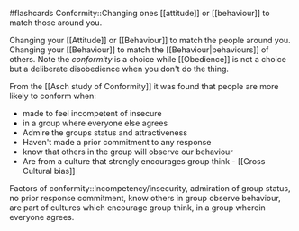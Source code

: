 #flashcards 
Conformity::Changing ones [[attitude]] or [[behaviour]] to match those around you.
<!--SR:!2023-11-05,1,230-->

Changing your [[Attitude]] or [[Behaviour]] to match the people around you. Changing your [[Behaviour]] to match the [[Behaviour|behaviours]] of others. Note the *conformity* is a choice while [[Obedience]] is not a choice but a deliberate disobedience when you don't do the thing.

From the [[Asch study of Conformity]] it was found that people are more likely to conform when:
* made to feel incompetent of insecure
* in a group where everyone else agrees
* Admire the groups status and attractiveness
* Haven't made a prior commitment to any response
* know that others in the group will observe our behaviour
* Are from a culture that strongly encourages group think  - [[Cross Cultural bias]]

Factors of conformity::Incompetency/insecurity, admiration of group status, no prior response commitment, know others in group observe behaviour, are part of cultures which encourage group think, in a group wherein everyone agrees.